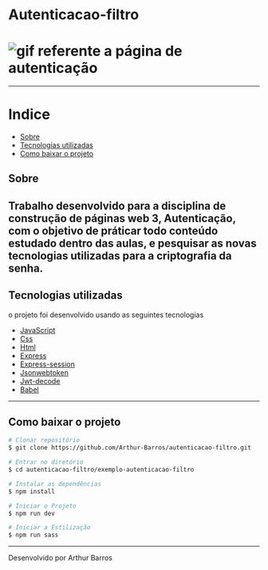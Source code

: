 # Autenticacao-filtro
<h1>
  <img src="https://ik.imagekit.io/xlj9cejf8v/autenticao_bLzpQpbmc.gif" alt="gif referente a página de autenticação">
</h1>

---

# Indice
- [Sobre](#-sobre)
- [Tecnologias utilizadas](#-tecnologias-utilizadas)
- [Como baixar o projeto](#-como-baixar-o-projeto)

## Sobre
   Trabalho desenvolvido para a disciplina de construção de páginas web 3, **Autenticação**, com o objetivo de práticar todo conteúdo estudado dentro das aulas, e pesquisar as novas tecnologias utilizadas para a criptografia da senha.
---

## Tecnologias utilizadas

o projeto foi desenvolvido usando as seguintes tecnologias

- [JavaScript](https://developer.mozilla.org/pt-BR/docs/Web/JavaScript)
- [Css](https://www.w3schools.com/Css/)
- [Html](https://www.w3schools.com/html/)
- [Express](https://expressjs.com/pt-br/)
- [Express-session](https://flaviocopes.com/express-sessions/)
- [Jsonwebtoken](https://jwt.io/)
- [Jwt-decode](https://jwt.io/)
- [Babel](https://babeljs.io/)

---

## Como baixar o projeto

```bash
# Clonar repositório
$ git clone https://github.com/Arthur-Barros/autenticacao-filtro.git

# Entrar no diretório
$ cd autenticacao-filtro/exemplo-autenticacao-filtro

# Instalar as dependências
$ npm install

# Iniciar o Projeto
$ npm run dev

# Iniciar a Estilização
$ npm run sass

```
---
Desenvolvido por Arthur Barros

